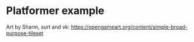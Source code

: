# Platformer example

Art by Sharm, surt and vk: https://opengameart.org/content/simple-broad-purpose-tileset
